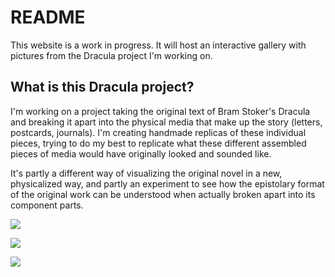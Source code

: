 # README

This website is a work in progress. It will host an interactive gallery with pictures from the Dracula project I'm working on. 

## What is this Dracula project? 
I'm working on a project taking the original text of Bram Stoker's Dracula and breaking it apart into the physical media that make up the story (letters, postcards, journals). I'm creating handmade replicas of these individual pieces, trying to do my best to replicate what these different assembled pieces of media would have originally looked and sounded like. 

It's partly a different way of visualizing the original novel in a new, physicalized way, and partly an experiment to see how the epistolary format of the original work can be understood when actually broken apart into its component parts. 

![](https://lh3.googleusercontent.com/fLzxCYzGGwOjL7RVEMmVd5ATod6PASLEsqrAx7ea6yxhVwS9AggPDX_ztVZuO9TZ4TLkEKE7QeBg-at_FSPCSMjgPLbLVfFrggDPnOaOSFMaOhLP0SgC1wwNTBMLsrpaed_6q0Kpdae4oEBY0DW7NM_shEZkIbtCaF34FHh8ieablI1lOv1JjumP9ckG-9uJZTVZRXsm6H4E_IHLTiYlndlwb_7g64fOqQHoRPcXoWqrr4Ei6RmDXJ32sNbmB7MkUHOVLRyej-Om2d3vTtNDT0682gkrXute_XwWF3DHsdLq7myuy89UHeLNPVwnB5kcnGhB7hiPal0TeRoo09LM5AbPbUtAATDjIkCS38UI34rSSuVgCgdqXJCN4rPtgdEZjzOCGo3vs2qhvC-OlAa_0eXsvT3jvlyvzmAVhmsTqO9PAuI1uEN8THZg-AauzOr6uN_bY1JIX79ximbukgzQph6cDlgHl8G4WipKkPFpvhMVu7d864TsdpG7bG2k-g8TlxhX_yisnDsNVoF5WlNZwZe3gRIoQBWX3zx7F1QPyB6lLqW3FW-I2Yq5FdHSYc6CFKNvVzd5VDxGcavRhrY3KLdN022X3heMz6ijio_eordk0g8i0ZlwzzpF55a96Mr08KuHEmED8N3j-1PhQnxA3WNhtQ=s800)

![](https://lh3.googleusercontent.com/sWsqwyMYv4w8Xed-Y1NV36efkMWMeCE5fXPAgfpfZtWAFv357fS2aFJRI4_nemjQN77Y--6nCjnbY7an9nDIrydW9a-69Et-3U6-eWYbKw083n2EJJ2tk_DGk5WO9Mgi3DRYfhf-Y2FireoRfWku8PEeH8rwjtZQL6f3sQdSWiOrXPkW8ElaHQzCryNgbIMRw53c1vmd2CZgwD9kdlzsEcY_WcukjGmsAUm923u-qLnUEbxvbCAkOUg8DZYfyy6cSeDQGrkaP31Z-4o-mhksMkJmvuRRbPSEqlXgx1XU596dr0uKyGWlVH_8acoixW1mADwnryLsky-aS0q07qLy9j5_SeVV7nZcYsO95dyj49zYpDb7U6JG-2LlRmCJi1WUdn-0Y-DChOEGaNrWSrHORJuLpcleaLwGxKcpn4NzJbRK9Mn_kIzbYQljwms5Adf4ID1Akvxl5nvFFX1VUr21hkYu6LKof2SI9l2W8qiBAR2uxKoAilNEARIRR9iXLGdQrfPFK1KBV9BztZN5kuXiqVhKPXD26pLfIpnQPJmCzGcPXMLf3ODv0aOWOofkjXDm_M1eAncSYf8mM0trCu0GXvkrUWQzkedXLLDMWQte1qDKc46PcYlf1wc-ojCJM92T2YpalPp4NMlCeZYO4irI6Q61pw=s800)

![](https://lh3.googleusercontent.com/87PbDsIlmAsgFdpiuu2npHfkASsd5qEaFCuZY25TKJ61dSXHRT0jM-wjErbZYbo9AksrMinwFMQVBXkZ3xSYS7ReCuYIsPnhfosca0PsBUSY_MLv2Q7c2zp7cYxaiWo50quVyPI2rivme1KkBCR7TEcOLUgGnlOWa--mqKh-bpaaLMzdu5YVxKdXpL_I1S9VMe_k4bz3ahkt6yOEPV6DETDQus9c2eN-EggSR8hq_rPm7Z5Kg2nVUAMJd1ngVTz5jMbra5PrTVXBmGeQohTEIIJe_z6NibWkYQN9U1IPe-5iYdhYdDnnFOCQURFRaE7FkgHNX8h0qScRktptsmnXY-TrL2_TZiD1P-bdCTKoy-CXkCZUXFzws7VzErvcklU9BSCeWiw1cImjiAaiA-eDFM0PHx8LGCwprun_GQ21NSAXYHbf99aSfRFysiq4W5uEnp2xTRI3wiUh9IlQ59IQf6AZXjWtapEkxKco-Cl7sdGtwb0of-vOWlPYF2gSLg1NnxEvxe6MJIwQJeXJ3WlTPJ90RjFK9BRaeyNrAv2VKt0JW_7VJqYJduy4W_0R_zu_9SrNG123uES1L5EY3q39Q1w5NnxDJEUPBjZ8cj1sribbLulgds-4xU8CHeNJ-spcWpN_kGKPxDro6njwNMjc2tKbkA=w796-h1060-no)
